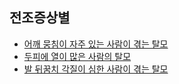 ## 전조증상별

 - [어깨 뭉침이 자주 있는 사람이 겪는 탈모](/m04/m0401/m040105/m04010501)
 - [두피에 열이 많은 사람의 탈모](/m04/m0401/m040105/m04010502)
- [발 뒤꿈치 각질이 심한 사람이 겪는 탈모](/m04/m0401/m040105/m04010503)     

<!--stackedit_data:
eyJoaXN0b3J5IjpbLTEyMDc4NSwtMTgzMzIzOTI5NSwtMjA0MT
Y4MDkxMiwtMTU0OTA2NTk5Nl19
-->